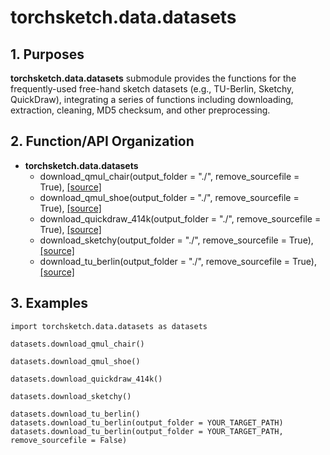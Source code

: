# torchsketch.data.datasets


## 1. Purposes
**torchsketch.data.datasets** submodule provides the functions for the frequently-used free-hand sketch datasets (e.g., TU-Berlin, Sketchy, QuickDraw), integrating a series of functions including downloading, extraction, cleaning, MD5 checksum, and other preprocessing.


## 2. Function/API Organization
  - **torchsketch.data.datasets**
    - download_qmul_chair(output_folder = "./", remove_sourcefile = True), [[source]](https://github.com/PengBoXiangShang/torchsketch/blob/master/torchsketch/data/datasets/qmul_chair/download_qmul_chair.py)
    - download_qmul_shoe(output_folder = "./", remove_sourcefile = True), [[source]](https://github.com/PengBoXiangShang/torchsketch/blob/master/torchsketch/data/datasets/qmul_shoe/download_qmul_shoe.py)
    - download_quickdraw_414k(output_folder = "./", remove_sourcefile = True), [[source]](https://github.com/PengBoXiangShang/torchsketch/blob/master/torchsketch/data/datasets/quickdraw/quickdraw_414k/download_quickdraw_414k.py)
    - download_sketchy(output_folder = "./", remove_sourcefile = True), [[source]](https://github.com/PengBoXiangShang/torchsketch/blob/master/torchsketch/data/datasets/sketchy/download_sketchy.py)
    - download_tu_berlin(output_folder = "./", remove_sourcefile = True), [[source]](https://github.com/PengBoXiangShang/torchsketch/blob/master/torchsketch/data/datasets/tu_berlin/download_tu_berlin.py)


## 3. Examples 
```
import torchsketch.data.datasets as datasets

datasets.download_qmul_chair()

datasets.download_qmul_shoe()

datasets.download_quickdraw_414k()

datasets.download_sketchy()

datasets.download_tu_berlin()
datasets.download_tu_berlin(output_folder = YOUR_TARGET_PATH)
datasets.download_tu_berlin(output_folder = YOUR_TARGET_PATH, remove_sourcefile = False)
```
